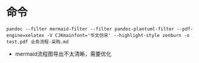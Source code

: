 # 命令
```
pandoc --filter mermaid-filter --filter pandoc-plantuml-filter --pdf-engine=xelatex -V CJKmainfont='华文仿宋' --highlight-style zenburn -o test.pdf 业务流程-采购.md
```
- mermaid流程图导出不太清晰，需要优化

